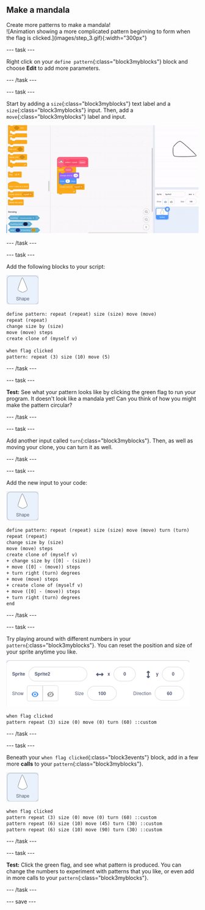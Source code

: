 ## Make a mandala

<div style="display: flex; flex-wrap: wrap">
<div style="flex-basis: 200px; flex-grow: 1; margin-right: 15px;">
Create more patterns to make a mandala!
</div>
<div>
![Animation showing a more complicated pattern beginning to form when the flag is clicked.](images/step_3.gif){:width="300px"}
</div>
</div>

--- task ---

Right click on your `define pattern`{:class="block3myblocks"} block and choose **Edit** to add more parameters.

--- /task ---

--- task ---

Start by adding a `size`{:class="block3myblocks"} text label and a `size`{:class="block3myblocks"} input. Then, add a  `move`{:class="block3myblocks"} label and input.

![Animation showing the editing of 'my blocks' to add in extra parameters.](images/edit-parameter.gif)

--- /task ---

--- task ---

Add the following blocks to your script:

![The shape sprite.](images/shape_sprite.png)

```blocks3
define pattern: repeat (repeat) size (size) move (move)
repeat (repeat)
change size by (size)
move (move) steps
create clone of (myself v)

when flag clicked
pattern: repeat (3) size (10) move (5)
```

--- /task ---

--- task ---

**Test:** See what your pattern looks like by clicking the green flag to run your program. It doesn't look like a mandala yet! Can you think of how you might make the pattern circular?

--- /task ---

--- task ---

Add another input called `turn`{:class="block3myblocks"}. Then, as well as moving your clone, you can turn it as well.

--- /task ---

--- task ---

Add the new input to your code:

![The shape sprite.](images/shape_sprite.png)

```blocks3
define pattern: repeat (repeat) size (size) move (move) turn (turn)
repeat (repeat)
change size by (size)
move (move) steps
create clone of (myself v)
+ change size by ([0] - (size))
+ move ([0] - (move)) steps
+ turn right (turn) degrees
+ move (move) steps
+ create clone of (myself v)
+ move ([0] - (move)) steps
+ turn right (turn) degrees
end
```

--- /task ---

--- task ---

Try playing around with different numbers in your `pattern`{:class="block3myblocks"}. You can reset the position and size of your sprite anytime you like.

![Image of the sprites' attribute box with the size, x coordinate, and y coordinate all set to zero.](images/reset-attributes.png)

```blocks3
when flag clicked
pattern repeat (3) size (0) move (0) turn (60) ::custom
```

--- /task ---

--- task ---

Beneath your `when flag clicked`{:class="block3events"} block, add in a few more **calls** to your `pattern`{:class="block3myblocks"}.

![The shape sprite.](images/shape_sprite.png)

```blocks3
when flag clicked
pattern repeat (3) size (0) move (0) turn (60) ::custom
pattern repeat (6) size (10) move (45) turn (30) ::custom
pattern repeat (6) size (10) move (90) turn (30) ::custom
```

--- /task ---

--- task ---

**Test:** Click the green flag, and see what pattern is produced. You can change the numbers to experiment with patterns that you like, or even add in more calls to your `pattern`{:class="block3myblocks"}.

--- /task ---

--- save ---
